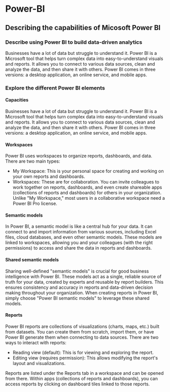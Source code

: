 # Power-BI
## Describing the capabilities of Micosoft Power BI

### Describe using Power BI to build data-driven analytics


Businesses have a lot of data but struggle to understand it. Power BI is a Microsoft tool that helps turn complex data into easy-to-understand visuals and reports. It allows you to connect to various data sources, clean and analyze the data, and then share it with others. Power BI comes in three versions: a desktop application, an online service, and mobile apps.

### Explore the different Power BI elements

#### Capacities

Businesses have a lot of data but struggle to understand it. Power BI is a Microsoft tool that helps turn complex data into easy-to-understand visuals and reports. It allows you to connect to various data sources, clean and analyze the data, and then share it with others. Power BI comes in three versions: a desktop application, an online service, and mobile apps.

#### Workspaces

Power BI uses workspaces to organize reports, dashboards, and data. There are two main types:

* My Workspace: This is your personal space for creating and working on your own reports and dashboards.
* Workspaces: These are for collaboration. You can invite colleagues to work together on reports, dashboards, and even create shareable apps (collections of reports and dashboards) for others in your organization. Unlike "My Workspace," most users in a collaborative workspace need a Power BI Pro license.

#### Semantic models

In Power BI, a semantic model is like a central hub for your data. It can connect to and import information from various sources, including Excel files, cloud databases, and even other semantic models.  These models are linked to workspaces, allowing you and your colleagues (with the right permissions) to access and share the data in reports and dashboards.

#### Shared semantic models

Sharing well-defined "semantic models" is crucial for good business intelligence with Power BI. These models act as a single, reliable source of truth for your data, created by experts and reusable by report builders. This ensures consistency and accuracy in reports and data-driven decision making throughout your organization. When creating reports in Power BI, simply choose "Power BI semantic models" to leverage these shared models.

#### Reports

Power BI reports are collections of visualizations (charts, maps, etc.) built from datasets. You can create them from scratch, import them, or have Power BI generate them when connecting to data sources.  There are two ways to interact with reports:

* Reading view (default): This is for viewing and exploring the report.
* Editing view (requires permission): This allows modifying the report's layout and visualizations.
  
Reports are listed under the Reports tab in a workspace and can be opened from there.  Within apps (collections of reports and dashboards), you can access reports by clicking on dashboard tiles linked to those reports.
